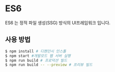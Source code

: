 # ES6

ES6 는 정적 파일 생성(SSG) 방식의 UI프레임워크 입니다.

## 사용 방법

```bash
$ npm install # 디펜던시 인스톨
$ npm start #개발모드 웹 서버 실행
$ npm run build # 프로덕션 빌드
$ npm run build -- --preview # 프리뷰 빌드
```
